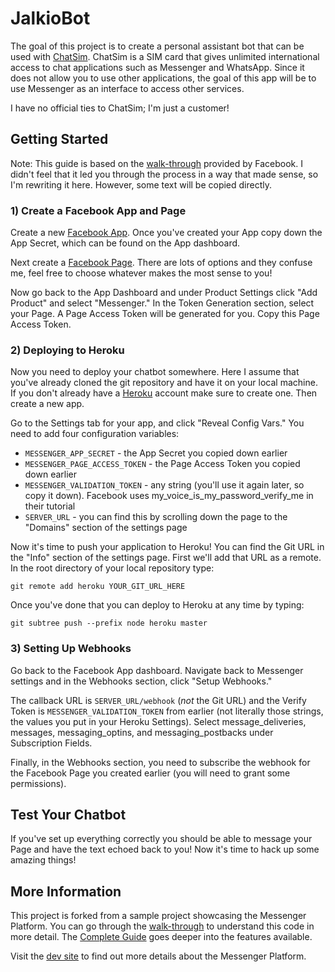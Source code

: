 # JalkioBot

The goal of this project is to create a personal assistant bot that can be used with [ChatSim](https://www.chatsim.com). ChatSim is a SIM card that gives unlimited international access to chat applications such as Messenger and WhatsApp. Since it does not allow you to use other applications, the goal of this app will be to use Messenger as an interface to access other services.

I have no official ties to ChatSim; I'm just a customer!

## Getting Started

Note: This guide is based on the [walk-through](https://developers.facebook.com/docs/messenger-platform/quickstart) provided by Facebook. I didn't feel that it led you through the process in a way that made sense, so I'm rewriting it here. However, some text will be copied directly.

### 1) Create a Facebook App and Page

Create a new [Facebook App](https://developers.facebook.com/quickstarts/?platform=web). Once you've created your App copy down the App Secret, which can be found on the App dashboard.

Next create a [Facebook Page](https://www.facebook.com/pages/create). There are lots of options and they confuse me, feel free to choose whatever makes the most sense to you!

Now go back to the App Dashboard and under Product Settings click "Add Product" and select "Messenger." In the Token Generation section, select your Page. A Page Access Token will be generated for you. Copy this Page Access Token.


### 2) Deploying to Heroku

Now you need to deploy your chatbot somewhere. Here I assume that you've already cloned the git repository and have it on your local machine. If you don't already have a [Heroku](https://www.heroku.com/) account make sure to create one. Then create a new app.

Go to the Settings tab for your app, and click "Reveal Config Vars." You need to add four configuration variables:
* `MESSENGER_APP_SECRET` - the App Secret you copied down earlier
* `MESSENGER_PAGE_ACCESS_TOKEN` - the Page Access Token you copied down earlier
* `MESSENGER_VALIDATION_TOKEN` - any string (you'll use it again later, so copy it down). Facebook uses my_voice_is_my_password_verify_me in their tutorial
* `SERVER_URL` - you can find this by scrolling down the page to the "Domains" section of the settings page

Now it's time to push your application to Heroku! You can find the Git URL in the "Info" section of the settings page. First we'll add that URL as a remote. In the root directory of your local repository type:

```
git remote add heroku YOUR_GIT_URL_HERE
```

Once you've done that you can deploy to Heroku at any time by typing:

```
git subtree push --prefix node heroku master
```

### 3) Setting Up Webhooks

Go back to the Facebook App dashboard. Navigate back to Messenger settings and in the Webhooks section, click "Setup Webhooks."

The callback URL is `SERVER_URL/webhook` (*not* the Git URL) and the Verify Token is `MESSENGER_VALIDATION_TOKEN` from earlier (not literally those strings, the values you put in your Heroku Settings). Select message_deliveries, messages, messaging_optins, and messaging_postbacks under Subscription Fields.

Finally, in the Webhooks section, you need to subscribe the webhook for the Facebook Page you created earlier (you will need to grant some permissions).

## Test Your Chatbot

If you've set up everything correctly you should be able to message your Page and have the text echoed back to you! Now it's time to hack up some amazing things!

## More Information

This project is forked from a sample project showcasing the Messenger Platform. You can go through the [walk-through](https://developers.facebook.com/docs/messenger-platform/quickstart) to understand this code in more detail. The [Complete Guide](https://developers.facebook.com/docs/messenger-platform/implementation) goes deeper into the features available.

Visit the [dev site](https://developers.facebook.com/docs/messenger-platform/) to find out more details about the Messenger Platform.
